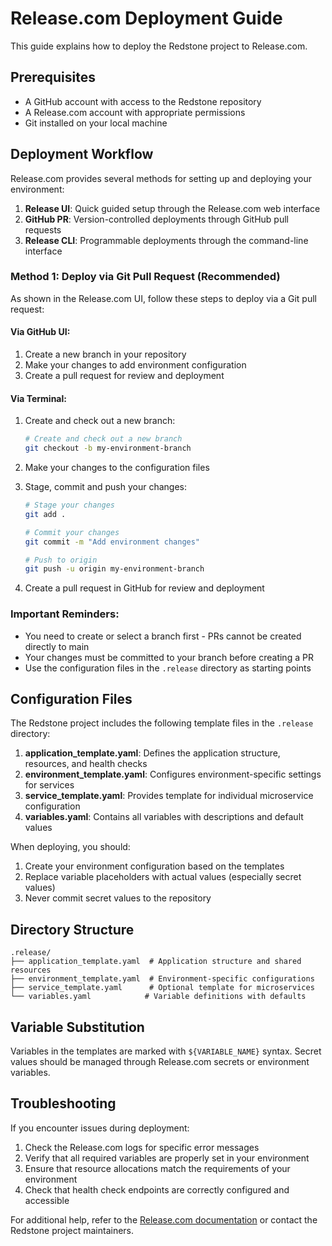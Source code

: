 # Release.com Deployment Guide

This guide explains how to deploy the Redstone project to Release.com.

## Prerequisites

- A GitHub account with access to the Redstone repository
- A Release.com account with appropriate permissions
- Git installed on your local machine

## Deployment Workflow

Release.com provides several methods for setting up and deploying your environment:

1. **Release UI**: Quick guided setup through the Release.com web interface
2. **GitHub PR**: Version-controlled deployments through GitHub pull requests
3. **Release CLI**: Programmable deployments through the command-line interface

### Method 1: Deploy via Git Pull Request (Recommended)

As shown in the Release.com UI, follow these steps to deploy via a Git pull request:

#### Via GitHub UI:

1. Create a new branch in your repository
2. Make your changes to add environment configuration
3. Create a pull request for review and deployment

#### Via Terminal:

1. Create and check out a new branch:
   ```bash
   # Create and check out a new branch
   git checkout -b my-environment-branch
   ```

2. Make your changes to the configuration files

3. Stage, commit and push your changes:
   ```bash
   # Stage your changes
   git add .
   
   # Commit your changes
   git commit -m "Add environment changes"
   
   # Push to origin
   git push -u origin my-environment-branch
   ```

4. Create a pull request in GitHub for review and deployment

### Important Reminders:

- You need to create or select a branch first - PRs cannot be created directly to main
- Your changes must be committed to your branch before creating a PR
- Use the configuration files in the `.release` directory as starting points

## Configuration Files

The Redstone project includes the following template files in the `.release` directory:

1. **application_template.yaml**: Defines the application structure, resources, and health checks
2. **environment_template.yaml**: Configures environment-specific settings for services
3. **service_template.yaml**: Provides template for individual microservice configuration
4. **variables.yaml**: Contains all variables with descriptions and default values

When deploying, you should:

1. Create your environment configuration based on the templates
2. Replace variable placeholders with actual values (especially secret values)
3. Never commit secret values to the repository

## Directory Structure

```
.release/
├── application_template.yaml  # Application structure and shared resources
├── environment_template.yaml  # Environment-specific configurations
├── service_template.yaml      # Optional template for microservices
└── variables.yaml            # Variable definitions with defaults
```

## Variable Substitution

Variables in the templates are marked with `${VARIABLE_NAME}` syntax. Secret values should be managed through Release.com secrets or environment variables.

## Troubleshooting

If you encounter issues during deployment:

1. Check the Release.com logs for specific error messages
2. Verify that all required variables are properly set in your environment
3. Ensure that resource allocations match the requirements of your environment
4. Check that health check endpoints are correctly configured and accessible

For additional help, refer to the [Release.com documentation](https://docs.release.com) or contact the Redstone project maintainers.
